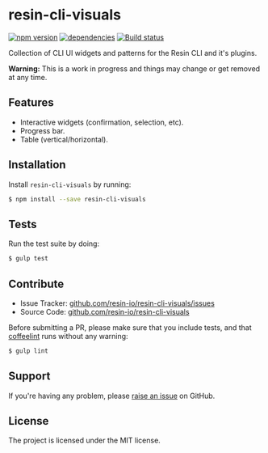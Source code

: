resin-cli-visuals
=================

[![npm version](https://badge.fury.io/js/resin-cli-visuals.svg)](http://badge.fury.io/js/resin-cli-visuals)
[![dependencies](https://david-dm.org/resin-io/resin-cli-visuals.png)](https://david-dm.org/username/repo.png)
[![Build status](https://ci.appveyor.com/api/projects/status/h43hsooenci0wk59?svg=true)](https://ci.appveyor.com/project/jviotti/resin-cli-visuals)

Collection of CLI UI widgets and patterns for the Resin CLI and it's plugins.

**Warning:** This is a work in progress and things may change or get removed at any time.

Features
--------

- Interactive widgets (confirmation, selection, etc).
- Progress bar.
- Table (vertical/horizontal).

Installation
------------

Install `resin-cli-visuals` by running:

```sh
$ npm install --save resin-cli-visuals
```

Tests
-----

Run the test suite by doing:

```sh
$ gulp test
```

Contribute
----------

- Issue Tracker: [github.com/resin-io/resin-cli-visuals/issues](https://github.com/resin-io/resin-cli-visuals/issues)
- Source Code: [github.com/resin-io/resin-cli-visuals](https://github.com/resin-io/resin-cli-visuals)

Before submitting a PR, please make sure that you include tests, and that [coffeelint](http://www.coffeelint.org/) runs without any warning:

```sh
$ gulp lint
```

Support
-------

If you're having any problem, please [raise an issue](https://github.com/resin-io/resin-cli-visuals/issues/new) on GitHub.

License
-------

The project is licensed under the MIT license.
